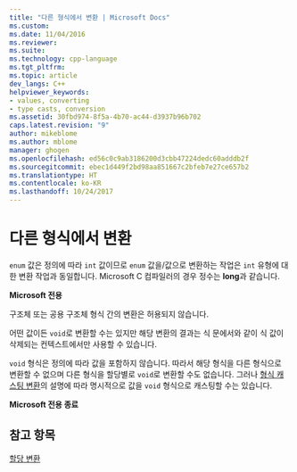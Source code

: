 ```yaml
---
title: "다른 형식에서 변환 | Microsoft Docs"
ms.custom: 
ms.date: 11/04/2016
ms.reviewer: 
ms.suite: 
ms.technology: cpp-language
ms.tgt_pltfrm: 
ms.topic: article
dev_langs: C++
helpviewer_keywords:
- values, converting
- type casts, conversion
ms.assetid: 30fbd974-8f5a-4b70-ac44-d3937b96b702
caps.latest.revision: "9"
author: mikeblome
ms.author: mblome
manager: ghogen
ms.openlocfilehash: ed56c0c9ab3186200d3cbb47224dedc60adddb2f
ms.sourcegitcommit: ebec1d449f2bd98aa851667c2bfeb7e27ce657b2
ms.translationtype: HT
ms.contentlocale: ko-KR
ms.lasthandoff: 10/24/2017
---
```

# <a name="conversions-from-other-types"></a>다른 형식에서 변환
`enum` 값은 정의에 따라 `int` 값이므로 `enum` 값을/값으로 변환하는 작업은 `int` 유형에 대한 변환 작업과 동일합니다. Microsoft C 컴파일러의 경우 정수는 **long**과 같습니다.  
  
 **Microsoft 전용**  
  
 구조체 또는 공용 구조체 형식 간의 변환은 허용되지 않습니다.  
  
 어떤 값이든 `void`로 변환할 수는 있지만 해당 변환의 결과는 식 문에서와 같이 식 값이 삭제되는 컨텍스트에서만 사용할 수 있습니다.  
  
 `void` 형식은 정의에 따라 값을 포함하지 않습니다. 따라서 해당 형식을 다른 형식으로 변환할 수 없으며 다른 형식을 할당별로 `void`로 변환할 수도 없습니다. 그러나 [형식 캐스팅 변환](../c-language/type-cast-conversions.md)의 설명에 따라 명시적으로 값을 `void` 형식으로 캐스팅할 수는 있습니다.  
  
 **Microsoft 전용 종료**  
  
## <a name="see-also"></a>참고 항목  
 [할당 변환](../c-language/assignment-conversions.md)